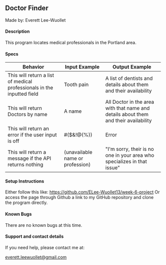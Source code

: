 ## Doctor Finder
Made by: Everett Lee-Wuollet

#### Description
This program locates medical professionals in the Portland area.


#### Specs
| Behavior | Input Example | Output Example |
|----------|---------------|----------------|
| This will return a list of medical professionals in the inputted field | Tooth pain | A list of dentists and details about them and their availability |
| This will return Doctors by name | A name | All Doctor in the area with that name and details about them and their availability |
| This will return an error if the user input is off | #($&!@(%)) | Error |
| This will return a message if the API returns nothing | (unavailable name or profession) | "I'm sorry, their is no one in your area who specializes in that issue" |



#### Setup Instructions
Either follow this like: https://github.com/ELee-Wuollet13/week-6-project Or access the page through Github a link to my GitHub repository and clone the program directly.

#### Known Bugs
There are no known bugs at this time.

#### Support and contact details
If you need help, please contact me at:

everett.leewuollet@gmail.com
